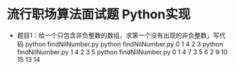 流行职场算法面试题 Python实现
=============================
- 题目1：给一个只包含非负整数的数组，求第一个没有出现的非负整数，写代码
  python findNilNumber.py
  python findNilNumber.py 0 1 4 2 3
  python findNilNumber.py 1 4 2 3 5
  python findNilNumber.py 0 1 4 7 3 5 6 2 9 10 15 13 14


